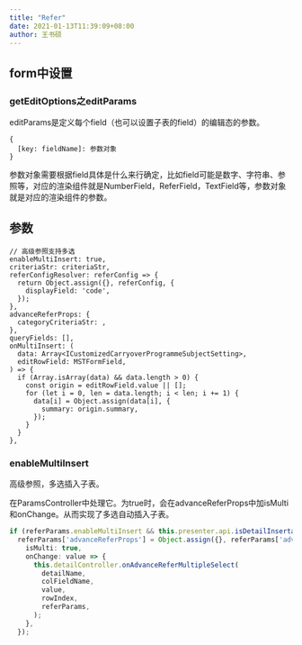 ```yaml
---
title: "Refer"
date: 2021-01-13T11:39:09+08:00
author: 王书硕
---
```


## form中设置

### getEditOptions之editParams
editParams是定义每个field（也可以设置子表的field）的编辑态的参数。
```
{
  [key: fieldName]: 参数对象
}
```
参数对象需要根据field具体是什么来行确定，比如field可能是数字、字符串、参照等，对应的渲染组件就是NumberField，ReferField，TextField等，参数对象就是对应的渲染组件的参数。

## 参数
```
// 高级参照支持多选
enableMultiInsert: true,
criteriaStr: criteriaStr,
referConfigResolver: referConfig => {
  return Object.assign({}, referConfig, {
    displayField: 'code',
  });
},
advanceReferProps: {
  categoryCriteriaStr: ,
},
queryFields: [],
onMultiInsert: (
  data: Array<ICustomizedCarryoverProgrammeSubjectSetting>,
  editRowField: MSTFormField,
) => {
  if (Array.isArray(data) && data.length > 0) {
    const origin = editRowField.value || [];
    for (let i = 0, len = data.length; i < len; i += 1) {
      data[i] = Object.assign(data[i], {
        summary: origin.summary,
      });
    }
  }
},
```

### enableMultiInsert
高级参照，多选插入子表。

在ParamsController中处理它。为true时，会在advanceReferProps中加isMulti和onChange。从而实现了多选自动插入子表。
```ts
if (referParams.enableMultiInsert && this.presenter.api.isDetailInsertable(detailName)) {
  referParams['advanceReferProps'] = Object.assign({}, referParams['advanceReferProps'], {
    isMulti: true,
    onChange: value => {
      this.detailController.onAdvanceReferMultipleSelect(
        detailName,
        colFieldName,
        value,
        rowIndex,
        referParams,
      );
    },
  });
```